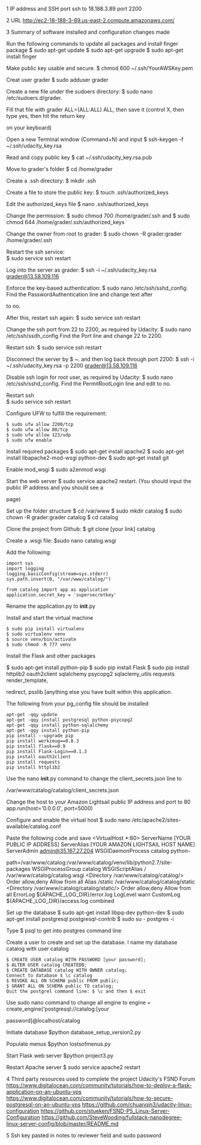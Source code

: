 1 IP address and SSH port
ssh to 18.188.3.89 port 2200 

2 URL
http://ec2-18-188-3-89.us-east-2.compute.amazonaws.com/

3 Summary of software installed and configuration changes made

Run the following commands to update all packages and install finger package
	$ sudo apt-get update
	$ sudo apt-get upgrade
	$ sudo apt-get install finger

Make public key usable and secure. 
	$ chmod 600 ~/.ssh/YourAWSKey.pem

Creat user grader
	$ sudo adduser grader

Create a new file under the sudoers directory: 
	$ sudo nano /etc/sudoers.d/grader. 

Fill that file with grader ALL=(ALL:ALL) ALL, then save it (control X, then type yes, then hit the return key 

on your keyboard)

Open a new Terminal window (Command+N) and input 
	$ ssh-keygen -f ~/.ssh/udacity_key.rsa

Read and copy public key
	$ cat ~/.ssh/udacity_key.rsa.pub

Move to grader's folder
	$ cd /home/grader

Create a .ssh directory: 
	$ mkdir .ssh

Create a file to store the public key: 
	$ touch .ssh/authorized_keys

Edit the authorized_keys file 
	$ nano .ssh/authorized_keys

Change the permission: 
	$ sudo chmod 700 /home/grader/.ssh and 
	$ sudo chmod 644 /home/grader/.ssh/authorized_keys

Change the owner from root to grader:
	 $ sudo chown -R grader:grader /home/grader/.ssh

Restart the ssh service: 	
	$ sudo service ssh restart

Log into the server as grader: 
	$ ssh -i ~/.ssh/udacity_key.rsa grader@13.58.109.116

Enforce the key-based authentication: 
	$ sudo nano /etc/ssh/sshd_config. Find the PasswordAuthentication line and change text after 

to no. 

After this, restart ssh again: 
	$ sudo service ssh restart

Change the ssh port from 22 to 2200, as required by Udacity: 
	$ sudo nano /etc/ssh/ssdh_config Find the Port line and change 22 to 2200. 

Restart ssh: 
	$ sudo service ssh restart

Disconnect the server by $ ~. and then log back through port 2200: 
	$ ssh -i ~/.ssh/udacity_key.rsa -p 2200 grader@13.58.109.116

Disable ssh login for root user, as required by Udacity: 
	$ sudo nano /etc/ssh/sshd_config. Find the PermitRootLogin line and edit to no. 

Restart ssh 	
	$ sudo service ssh restart

Configure UFW to fulfill the requirement:

	$ sudo ufw allow 2200/tcp
	$ sudo ufw allow 80/tcp
	$ sudo ufw allow 123/udp
	$ sudo ufw enable

Install required packages
	$ sudo apt-get install apache2
	$ sudo apt-get install libapache2-mod-wsgi python-dev
	$ sudo apt-get install git

Enable mod_wsgi
	$ sudo a2enmod wsgi 

Start the web server
	$ sudo service apache2 restart. (You should input the public IP address and you should see a 

page)

Set up the folder structure
	$ cd /var/www
	$ sudo mkdir catalog
	$ sudo chown -R grader:grader catalog
	$ cd catalog

Clone the project from Github: 
	$ git clone [your link] catalog

Create a .wsgi file: 
	$sudo nano catalog.wsgi

Add the following:

	import sys
	import logging
	logging.basicConfig(stream=sys.stderr)
	sys.path.insert(0, "/var/www/catalog/")

	from catalog import app as application
	application.secret_key = 'supersecretkey'

Rename the application.py to __init__.py

Install and start the virtual machine

	$ sudo pip install virtualenv
	$ sudo virtualenv venv
	$ source venv/bin/activate
	$ sudo chmod -R 777 venv

Install the Flask and other packages
	
$ sudo apt-get install python-pip
$ sudo pip install Flask
$ sudo pip install httplib2 oauth2client sqlalchemy psycopg2 sqlaclemy_utils requests render_template, 

redirect, psslib [anything else you have built within this application. 

The following from your pg_config file should be installed

	apt-get -qqy update
	apt-get -qqy install postgresql python-psycopg2
	apt-get -qqy install python-sqlalchemy
	apt-get -qqy install python-pip
	pip install --upgrade pip
	pip install werkzeug==0.8.3
	pip install flask==0.9
	pip install Flask-Login==0.1.3
	pip install oauth2client
	pip install requests
	pip install httplib2

Use the nano __init__.py command to change the client_secrets.json line to 

/var/www/catalog/catalog/client_secrets.json

Change the host to your Amazon Lightsail public IP address and port to 80
	app.run(host='0.0.0.0', port=5000)

Configure and enable the virtual host
	$ sudo nano /etc/apache2/sites-available/catalog.conf

Paste the following code and save
	<VirtualHost *:80>
    ServerName [YOUR PUBLIC IP ADDRESS]
    ServerAlias [YOUR AMAZON LIGHTSAIL HOST NAME]
    ServerAdmin admin@35.167.27.204
    WSGIDaemonProcess catalog python-

path=/var/www/catalog:/var/www/catalog/venv/lib/python2.7/site-packages
    WSGIProcessGroup catalog
    WSGIScriptAlias / /var/www/catalog/catalog.wsgi
    <Directory /var/www/catalog/catalog/>
        Order allow,deny
        Allow from all
    </Directory>
    Alias /static /var/www/catalog/catalog/static
    <Directory /var/www/catalog/catalog/static/>
        Order allow,deny
        Allow from all
    </Directory>
    ErrorLog ${APACHE_LOG_DIR}/error.log
    LogLevel warn
    CustomLog ${APACHE_LOG_DIR}/access.log combined
</VirtualHost>

Set up the database
	$ sudo apt-get install libpq-dev python-dev
	$ sudo apt-get install postgresql postgresql-contrib
	$ sudo su - postgres -i

Type $ psql to get into postgres command line


Create a user to create and set up the database. I name my database catalog with user catalog

	$ CREATE USER catalog WITH PASSWORD [your password];
	$ ALTER USER catalog CREATEDB;
	$ CREATE DATABASE catalog WITH OWNER catalog;
	Connect to database $ \c catalog
	$ REVOKE ALL ON SCHEMA public FROM public;
	$ GRANT ALL ON SCHEMA public TO catalog;
	Quit the postgrel command line: $ \c and then $ exit

Use sudo nano command to change all engine to engine = create_engine('postgresql://catalog:[your 

password]@localhost/catalog 

Initiate database 
	$python database_setup_version2.py

Populate menus
	$python lostsofmenus.py

Start Flask web server
	$python project3.py

Restart Apache server 
	$ sudo service apache2 restart


4 Third party resources used to complete the project
Udacity's FSND Forum
https://www.digitalocean.com/community/tutorials/how-to-deploy-a-flask-application-on-an-ubuntu-vps
https://www.digitalocean.com/community/tutorials/how-to-secure-postgresql-on-an-ubuntu-vps
https://github.com/chuanqin3/udacity-linux-configuration
https://github.com/stueken/FSND-P5_Linux-Server-Configuration
https://github.com/SteveWooding/fullstack-nanodegree-linux-server-config/blob/master/README.md

5 Ssh key pasted in notes to reviewer field and sudo password
